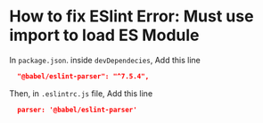 # How to fix ESlint Error: Must use import to load ES Module


In `package.json`. inside `devDependecies`, Add this line
```json
  "@babel/eslint-parser": "^7.5.4",
```
Then, in `.eslintrc.js` file, Add this line
```json
  parser: '@babel/eslint-parser'
```
